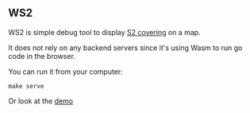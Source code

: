 WS2
---

WS2 is simple debug tool to display [S2 covering](https://s2geometry.io/) on a map.

It does not rely on any backend servers since it's using Wasm to run go code in the browser.

You can run it from your computer:

```
make serve
```

Or look at the [demo](https://akhenakh.github.io/ws2/)